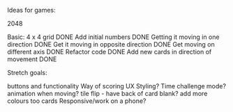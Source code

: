 Ideas for games:

2048

Basic: 
4 x 4 grid DONE
Add initial numbers DONE
Getting it moving in one direction DONE
Get it moving in opposite direction DONE
Get moving on different axis DONE
Refactor code DONE
Add new cards in direction of movement DONE

Stretch goals:

buttons and functionality
Way of scoring
UX
Styling?
Time challenge mode? 
animation when moving? tile flip - have back of card blank?
add more colours too cards
Responsive/work on a phone?


